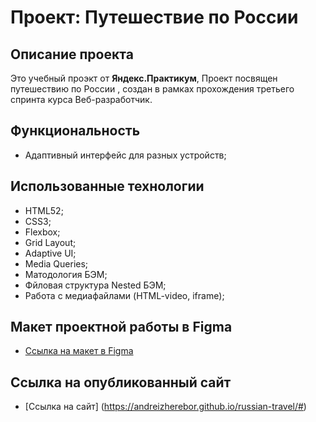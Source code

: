 # Проект: Путешествие по России

## Описание проекта
Это учебный проэкт от **Яндекс.Практикум**, Проект посвящен путешествию по России , создан в рамках прохождения третьего спринта курса Веб-разработчик.

## Функциональность
* Адаптивный интерфейс для разных устройств;

## Использованные технологии
* HTML52;
* CSS3;
* Flexbox;
* Grid Layout;
* Adaptive UI;
* Media Queries;
* Матодология БЭМ;
* Фйловая структура Nested БЭМ;
* Работа с медиафайлами (HTML-video, iframe);

## Макет проектной работы в Figma
*  [Ссылка на макет в Figma](https://www.figma.com/file/5S2WSbEFL6awjVWJ0NWL8Q/Sprint-3_-Russia-_-desktop-mobile?node-id=28503%3A0)

## Ссылка на опубликованный сайт
* [Ссылка на сайт] (https://andreizherebor.github.io/russian-travel/#)
